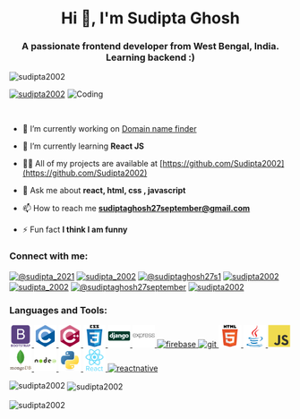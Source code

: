 <h1 align="center">Hi 👋, I'm Sudipta Ghosh</h1>
<h3 align="center">A passionate frontend developer from West Bengal, India. Learning backend :)</h3>

<p align="left"> <img src="https://komarev.com/ghpvc/?username=sudipta2002&label=Profile%20views&color=0e75b6&style=flat" alt="sudipta2002" /> </p>
<img align="right" alt="Coding" width="400" src="https://i.gifer.com/SsQa.gif"/>

<p align="left"> <a href="https://github.com/ryo-ma/github-profile-trophy"><img src="https://github-profile-trophy.vercel.app/?username=sudipta2002" alt="sudipta2002" /></a> </p>

<p align="left"> <a href="https://twitter.com/" target="blank"><img src="https://img.shields.io/twitter/follow/?logo=twitter&style=for-the-badge" alt="" /></a> </p>

- 🔭 I’m currently working on [Domain name finder](http://Sudipta2002.github.io/nameIt/)

- 🌱 I’m currently learning **React JS**

- 👨‍💻 All of my projects are available at [https://github.com/Sudipta2002](https://github.com/Sudipta2002)

- 💬 Ask me about **react, html, css , javascript**

- 📫 How to reach me **sudiptaghosh27september@gmail.com**

- ⚡ Fun fact **I think I am funny**

<h3 align="left">Connect with me:</h3>
<p align="left">
<a href="https://codepen.io/@sudipta_2021" target="blank"><img align="center" src="https://raw.githubusercontent.com/rahuldkjain/github-profile-readme-generator/master/src/images/icons/Social/codepen.svg" alt="@sudipta_2021" height="30" width="40" /></a>
<a href="https://www.codechef.com/users/sudipta_2002" target="blank"><img align="center" src="https://cdn.jsdelivr.net/npm/simple-icons@3.1.0/icons/codechef.svg" alt="sudipta_2002" height="30" width="40" /></a>
<a href="https://www.hackerrank.com/@sudiptaghosh27s1" target="blank"><img align="center" src="https://raw.githubusercontent.com/rahuldkjain/github-profile-readme-generator/master/src/images/icons/Social/hackerrank.svg" alt="@sudiptaghosh27s1" height="30" width="40" /></a>
<a href="https://codeforces.com/profile/sudipta2002" target="blank"><img align="center" src="https://cdn.jsdelivr.net/npm/simple-icons@3.0.1/icons/codeforces.svg" alt="sudipta2002" height="30" width="40" /></a>
<a href="https://www.leetcode.com/sudipta_2002" target="blank"><img align="center" src="https://raw.githubusercontent.com/rahuldkjain/github-profile-readme-generator/master/src/images/icons/Social/leet-code.svg" alt="sudipta_2002" height="30" width="40" /></a>
<a href="https://www.hackerearth.com/@sudiptaghosh27september" target="blank"><img align="center" src="https://raw.githubusercontent.com/rahuldkjain/github-profile-readme-generator/master/src/images/icons/Social/hackerearth.svg" alt="@sudiptaghosh27september" height="30" width="40" /></a>
<a href="https://auth.geeksforgeeks.org/user/sudipta2002" target="blank"><img align="center" src="https://raw.githubusercontent.com/rahuldkjain/github-profile-readme-generator/master/src/images/icons/Social/geeks-for-geeks.svg" alt="sudipta2002" height="30" width="40" /></a>
</p>

<h3 align="left">Languages and Tools:</h3>
<p align="left"> <a href="https://getbootstrap.com" target="_blank"> <img src="https://raw.githubusercontent.com/devicons/devicon/master/icons/bootstrap/bootstrap-plain-wordmark.svg" alt="bootstrap" width="40" height="40"/> </a> <a href="https://www.cprogramming.com/" target="_blank"> <img src="https://raw.githubusercontent.com/devicons/devicon/master/icons/c/c-original.svg" alt="c" width="40" height="40"/> </a> <a href="https://www.w3schools.com/cpp/" target="_blank"> <img src="https://raw.githubusercontent.com/devicons/devicon/master/icons/cplusplus/cplusplus-original.svg" alt="cplusplus" width="40" height="40"/> </a> <a href="https://www.w3schools.com/css/" target="_blank"> <img src="https://raw.githubusercontent.com/devicons/devicon/master/icons/css3/css3-original-wordmark.svg" alt="css3" width="40" height="40"/> </a> <a href="https://www.djangoproject.com/" target="_blank"> <img src="https://raw.githubusercontent.com/devicons/devicon/master/icons/django/django-original.svg" alt="django" width="40" height="40"/> </a> <a href="https://expressjs.com" target="_blank"> <img src="https://raw.githubusercontent.com/devicons/devicon/master/icons/express/express-original-wordmark.svg" alt="express" width="40" height="40"/> </a> <a href="https://firebase.google.com/" target="_blank"> <img src="https://www.vectorlogo.zone/logos/firebase/firebase-icon.svg" alt="firebase" width="40" height="40"/> </a> <a href="https://git-scm.com/" target="_blank"> <img src="https://www.vectorlogo.zone/logos/git-scm/git-scm-icon.svg" alt="git" width="40" height="40"/> </a> <a href="https://www.w3.org/html/" target="_blank"> <img src="https://raw.githubusercontent.com/devicons/devicon/master/icons/html5/html5-original-wordmark.svg" alt="html5" width="40" height="40"/> </a> <a href="https://www.java.com" target="_blank"> <img src="https://raw.githubusercontent.com/devicons/devicon/master/icons/java/java-original.svg" alt="java" width="40" height="40"/> </a> <a href="https://developer.mozilla.org/en-US/docs/Web/JavaScript" target="_blank"> <img src="https://raw.githubusercontent.com/devicons/devicon/master/icons/javascript/javascript-original.svg" alt="javascript" width="40" height="40"/> </a> <a href="https://www.mongodb.com/" target="_blank"> <img src="https://raw.githubusercontent.com/devicons/devicon/master/icons/mongodb/mongodb-original-wordmark.svg" alt="mongodb" width="40" height="40"/> </a> <a href="https://nodejs.org" target="_blank"> <img src="https://raw.githubusercontent.com/devicons/devicon/master/icons/nodejs/nodejs-original-wordmark.svg" alt="nodejs" width="40" height="40"/> </a> <a href="https://www.python.org" target="_blank"> <img src="https://raw.githubusercontent.com/devicons/devicon/master/icons/python/python-original.svg" alt="python" width="40" height="40"/> </a> <a href="https://reactjs.org/" target="_blank"> <img src="https://raw.githubusercontent.com/devicons/devicon/master/icons/react/react-original-wordmark.svg" alt="react" width="40" height="40"/> </a> <a href="https://reactnative.dev/" target="_blank"> <img src="https://reactnative.dev/img/header_logo.svg" alt="reactnative" width="40" height="40"/> </a> </p>

<p><img align="left" src="https://github-readme-stats.vercel.app/api/top-langs?username=sudipta2002&show_icons=true&locale=en&layout=compact" alt="sudipta2002" /></p>

<p>&nbsp;<img align="center" src="https://github-readme-stats.vercel.app/api?username=sudipta2002&show_icons=true&locale=en" alt="sudipta2002" /></p>

<p><img align="center" src="https://github-readme-streak-stats.herokuapp.com/?user=sudipta2002&" alt="sudipta2002" /></p>
